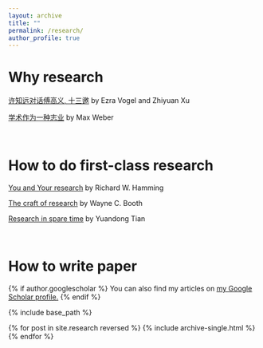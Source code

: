 ```yaml
---
layout: archive
title: ""
permalink: /research/
author_profile: true
---
```


# Why research
  [许知远对话傅高义, 十三邀](https://movie.douban.com/subject/35173861/episode/11/) by Ezra Vogel and Zhiyuan Xu

  [学术作为一种志业](https://book.douban.com/subject/30309618/) by Max Weber

<br/>

# How to do first-class research 
  [You and Your research](https://www.cs.virginia.edu/~robins/YouAndYourResearch.pdf) by Richard W. Hamming

  [The craft of research](http://course.sdu.edu.cn/G2S/eWebEditor/uploadfile/20140306165625006.pdf) by Wayne C. Booth 

  [Research in spare time](https://yuandong-tian.com/research_in_spare_time.pdf) by Yuandong Tian

<br/>

# How to write paper


{% if author.googlescholar %}
  You can also find my articles on <u><a href="{{author.googlescholar}}">my Google Scholar profile</a>.</u>
{% endif %}

{% include base_path %}

{% for post in site.research reversed %}
  {% include archive-single.html %}
{% endfor %}
